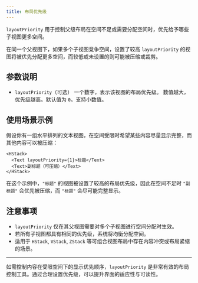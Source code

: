 ```yaml
---
title: 布局优先级
---
```

`layoutPriority` 用于控制父级布局在空间不足或需要分配空间时，优先给予哪些子视图更多空间。

在同一个父视图下，如果多个子视图竞争空间，设置了较高 `layoutPriority` 的视图将被优先分配更多空间，而较低或未设置的则可能被压缩或裁剪。

## 参数说明

* `layoutPriority`（可选）
  一个数字，表示该视图的布局优先级。
  数值越大，优先级越高。默认值为 `0`。支持小数值。

## 使用场景示例

假设你有一组水平排列的文本视图，在空间受限时希望某些内容尽量显示完整，而其他内容可以被压缩：

```tsx
<HStack>
  <Text layoutPriority={1}>标题</Text>
  <Text>副标题（可压缩）</Text>
</HStack>
```

在这个示例中，`"标题"` 的视图被设置了较高的布局优先级，因此在空间不足时 `"副标题"` 会优先被压缩，而 `"标题"` 会尽可能完整显示。

## 注意事项

* `layoutPriority` 仅在其父视图需要对多个子视图进行空间分配时生效。
* 若所有子视图都具有相同的优先级，系统将均衡分配空间。
* 适用于 `HStack`, `VStack`, `ZStack` 等可组合视图布局中存在内容冲突或布局紧缩的场景。

---

如需控制内容在受限空间下的显示优先顺序，`layoutPriority` 是非常有效的布局控制工具。通过合理设置优先级，可以提升界面的适应性与可读性。
